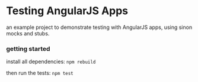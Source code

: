 # Testing AngularJS Apps

an example project to demonstrate testing with AngularJS apps, using sinon mocks and stubs.

### getting started

install all dependencies:
`npm rebuild`

then run the tests:
`npm test`


